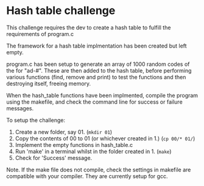 # Hash table challenge

This challenge requires the dev to create a hash table to
fulfill the requirements of program.c 

The framework for a hash table implmentation has been created
but left empty.

program.c has been setup to generate an array of 1000 random
codes of the for "ad-#". These are then added to the hash table,
before performing various functions (find, remove and print) to
test the functions and then destroying itself, freeing memory.

When the hash_table functions have been implmented, compile the
program using the makefile, and check the command line for 
success or failure messages.

To setup the challenge:
1. Create a new folder, say 01. (```mkdir 01```)
2. Copy the contents of 00 to 01 (or whichever created in 1.) (```cp 00/* 01/```)
3. Implement the empty functions in hash_table.c
4. Run 'make' in a terminal whilst in the folder created in 1. (```make```)
5. Check for 'Success' message.

Note. If the make file does not compile, check the settings in
makefile are compatible with your compiler. They are currently
setup for gcc.

